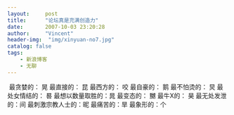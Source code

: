 ```yaml
---
layout:     post
title:      "论坛真是充满创造力"
date:       2007-10-03 23:20:28
author:     "Vincent"
header-img:  "img/xinyuan-no7.jpg"
catalog: false
tags:
    - 新浪博客
    - 无聊
---
```



 最贪婪的： 晃
 最直接的： 昆
 最西方的： 咬
 最自豪的： 鹅
 最不怕烫的： 炅
 最处女情结的： 晷
 最想以数量取胜的：晁
 最变态的： 嬲
 最牛X的： 昊
 最无处发泄的：间
 最刺激宗教人士的：昵
 最痛苦的：旱
 最象形的：个



